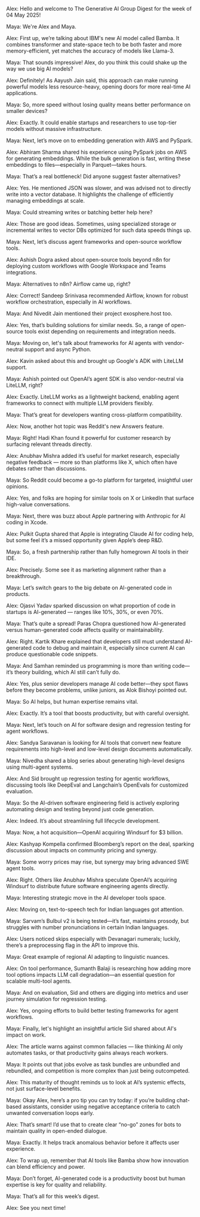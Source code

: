Alex: Hello and welcome to The Generative AI Group Digest for the week of 04 May 2025!

Maya: We're Alex and Maya.

Alex: First up, we’re talking about IBM's new AI model called Bamba. It combines transformer and state-space tech to be both faster and more memory-efficient, yet matches the accuracy of models like Llama-3.

Maya: That sounds impressive! Alex, do you think this could shake up the way we use big AI models?

Alex: Definitely! As Aayush Jain said, this approach can make running powerful models less resource-heavy, opening doors for more real-time AI applications.

Maya: So, more speed without losing quality means better performance on smaller devices?

Alex: Exactly. It could enable startups and researchers to use top-tier models without massive infrastructure.

Maya: Next, let’s move on to embedding generation with AWS and PySpark.

Alex: Abhiram Sharma shared his experience using PySpark jobs on AWS for generating embeddings. While the bulk generation is fast, writing these embeddings to files—especially in Parquet—takes hours.

Maya: That’s a real bottleneck! Did anyone suggest faster alternatives?

Alex: Yes. He mentioned JSON was slower, and was advised not to directly write into a vector database. It highlights the challenge of efficiently managing embeddings at scale.

Maya: Could streaming writes or batching better help here?

Alex: Those are good ideas. Sometimes, using specialized storage or incremental writes to vector DBs optimized for such data speeds things up.

Maya: Next, let’s discuss agent frameworks and open-source workflow tools.

Alex: Ashish Dogra asked about open-source tools beyond n8n for deploying custom workflows with Google Workspace and Teams integrations.

Maya: Alternatives to n8n? Airflow came up, right?

Alex: Correct! Sandeep Srinivasa recommended Airflow, known for robust workflow orchestration, especially in AI workflows.

Maya: And Nivedit Jain mentioned their project exosphere.host too.

Alex: Yes, that’s building solutions for similar needs. So, a range of open-source tools exist depending on requirements and integration needs.

Maya: Moving on, let's talk about frameworks for AI agents with vendor-neutral support and async Python.

Alex: Kavin asked about this and brought up Google's ADK with LiteLLM support.

Maya: Ashish pointed out OpenAI’s agent SDK is also vendor-neutral via LiteLLM, right?

Alex: Exactly. LiteLLM works as a lightweight backend, enabling agent frameworks to connect with multiple LLM providers flexibly.

Maya: That’s great for developers wanting cross-platform compatibility.

Alex: Now, another hot topic was Reddit's new Answers feature.

Maya: Right! Hadi Khan found it powerful for customer research by surfacing relevant threads directly.

Alex: Anubhav Mishra added it’s useful for market research, especially negative feedback — more so than platforms like X, which often have debates rather than discussions.

Maya: So Reddit could become a go-to platform for targeted, insightful user opinions.

Alex: Yes, and folks are hoping for similar tools on X or LinkedIn that surface high-value conversations.

Maya: Next, there was buzz about Apple partnering with Anthropic for AI coding in Xcode.

Alex: Pulkit Gupta shared that Apple is integrating Claude AI for coding help, but some feel it’s a missed opportunity given Apple’s deep R&D.

Maya: So, a fresh partnership rather than fully homegrown AI tools in their IDE.

Alex: Precisely. Some see it as marketing alignment rather than a breakthrough.

Maya: Let’s switch gears to the big debate on AI-generated code in products.

Alex: Ojasvi Yadav sparked discussion on what proportion of code in startups is AI-generated — ranges like 10%, 30%, or even 70%.

Maya: That’s quite a spread! Paras Chopra questioned how AI-generated versus human-generated code affects quality or maintainability.

Alex: Right. Kartik Khare explained that developers still must understand AI-generated code to debug and maintain it, especially since current AI can produce questionable code snippets.

Maya: And Samhan reminded us programming is more than writing code—it’s theory building, which AI still can’t fully do.

Alex: Yes, plus senior developers manage AI code better—they spot flaws before they become problems, unlike juniors, as Alok Bishoyi pointed out.

Maya: So AI helps, but human expertise remains vital.

Alex: Exactly. It’s a tool that boosts productivity, but with careful oversight.

Maya: Next, let’s touch on AI for software design and regression testing for agent workflows.

Alex: Sandya Saravanan is looking for AI tools that convert new feature requirements into high-level and low-level design documents automatically.

Maya: Nivedha shared a blog series about generating high-level designs using multi-agent systems.

Alex: And Sid brought up regression testing for agentic workflows, discussing tools like DeepEval and Langchain’s OpenEvals for customized evaluation.

Maya: So the AI-driven software engineering field is actively exploring automating design and testing beyond just code generation.

Alex: Indeed. It’s about streamlining full lifecycle development.

Maya: Now, a hot acquisition—OpenAI acquiring Windsurf for $3 billion.

Alex: Kashyap Kompella confirmed Bloomberg’s report on the deal, sparking discussion about impacts on community pricing and synergy.

Maya: Some worry prices may rise, but synergy may bring advanced SWE agent tools.

Alex: Right. Others like Anubhav Mishra speculate OpenAI’s acquiring Windsurf to distribute future software engineering agents directly.

Maya: Interesting strategic move in the AI developer tools space.

Alex: Moving on, text-to-speech tech for Indian languages got attention.

Maya: Sarvam’s Bulbul v2 is being tested—it’s fast, maintains prosody, but struggles with number pronunciations in certain Indian languages.

Alex: Users noticed skips especially with Devanagari numerals; luckily, there’s a preprocessing flag in the API to improve this.

Maya: Great example of regional AI adapting to linguistic nuances.

Alex: On tool performance, Sumanth Balaji is researching how adding more tool options impacts LLM call degradation—an essential question for scalable multi-tool agents.

Maya: And on evaluation, Sid and others are digging into metrics and user journey simulation for regression testing.

Alex: Yes, ongoing efforts to build better testing frameworks for agent workflows.

Maya: Finally, let's highlight an insightful article Sid shared about AI's impact on work.

Alex: The article warns against common fallacies — like thinking AI only automates tasks, or that productivity gains always reach workers.

Maya: It points out that jobs evolve as task bundles are unbundled and rebundled, and competition is more complex than just being outcompeted.

Alex: This maturity of thought reminds us to look at AI’s systemic effects, not just surface-level benefits.

Maya: Okay Alex, here’s a pro tip you can try today: if you’re building chat-based assistants, consider using negative acceptance criteria to catch unwanted conversation loops early.

Alex: That’s smart! I’d use that to create clear “no-go” zones for bots to maintain quality in open-ended dialogue.

Maya: Exactly. It helps track anomalous behavior before it affects user experience.

Alex: To wrap up, remember that AI tools like Bamba show how innovation can blend efficiency and power.

Maya: Don’t forget, AI-generated code is a productivity boost but human expertise is key for quality and reliability.

Maya: That’s all for this week’s digest.

Alex: See you next time!